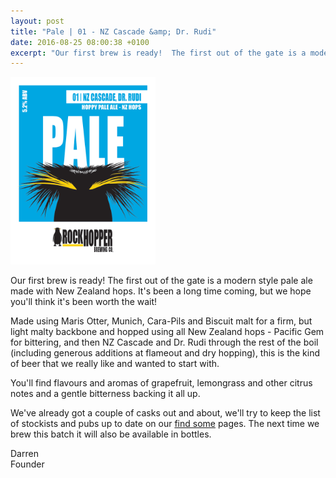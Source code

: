 ```yaml
---
layout: post
title: "Pale | 01 - NZ Cascade &amp; Dr. Rudi"
date: 2016-08-25 08:00:38 +0100
excerpt: "Our first brew is ready!  The first out of the gate is a modern style pale ale made with New Zealand hops.  It's been a long time coming, but we hope you'll think it's been worth the wait!"
---
```


<img class="img-responsive center-block" style="max-height:300px" alt="PALE | 01" src="/img/beers/pale-01.png" />

Our first brew is ready!  The first out of the gate is a modern style
pale ale made with New Zealand hops.  It's been a long time coming, but we
hope you'll think it's been worth the wait!

Made using Maris Otter, Munich, Cara-Pils and Biscuit malt for a firm, but
light malty backbone and hopped using all New Zealand hops - Pacific Gem for
bittering, and then NZ Cascade and Dr. Rudi through the rest of the boil
(including generous additions at flameout and dry hopping), this is the kind of
beer that we really like and wanted to start with.

You'll find flavours and aromas of grapefruit, lemongrass and other citrus
notes and a gentle bitterness backing it all up.

We've already got a couple of casks out and about, we'll try to keep the list
of stockists and pubs up to date on our [find some](/find-some) pages.  The
next time we brew this batch it will also be available in bottles.


Darren<br />
Founder
